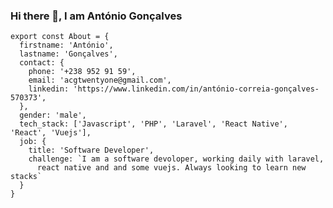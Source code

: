 <!-- title changed -->

### Hi there 👋, I am António Gonçalves                                                                          

```
export const About = {
  firstname: 'António',
  lastname: 'Gonçalves',
  contact: {
    phone: '+238 952 91 59',
    email: 'acgtwentyone@gmail.com',
    linkedin: 'https://www.linkedin.com/in/antónio-correia-gonçalves-570373',
  },
  gender: 'male',
  tech_stack: ['Javascript', 'PHP', 'Laravel', 'React Native', 'React', 'Vuejs'],
  job: {
    title: 'Software Developer',
    challenge: `I am a software devoloper, working daily with laravel, 
      react native and and some vuejs. Always looking to learn new stacks`
  } 
}
```


